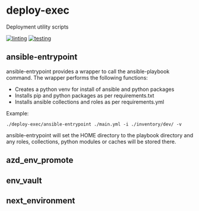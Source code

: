 # deploy-exec
Deployment utility scripts

[![linting](https://github.com/archmachina/deploy-exec/workflows/latest-linting/badge.svg)](https://github.com/archmachina/deploy-exec/actions?query=workflow%3Alatest-linting)
[![testing](https://github.com/archmachina/deploy-exec/workflows/latest-testing/badge.svg)](https://github.com/archmachina/deploy-exec/actions?query=workflow%3Alatest-testing)


## ansible-entrypoint
ansible-entrypoint provides a wrapper to call the ansible-playbook command. The wrapper performs the following functions:
* Creates a python venv for install of ansible and python packages
* Installs pip and python packages as per requirements.txt
* Installs ansible collections and roles as per requirements.yml

Example:
```
./deploy-exec/ansible-entrypoint ./main.yml -i ./inventory/dev/ -v
```

ansible-entrypoint will set the HOME directory to the playbook directory and any roles, collections, python modules or caches will be stored there.

## azd_env_promote

## env_vault

## next_environment

